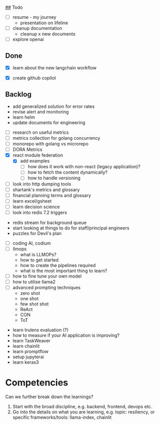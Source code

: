 [##](##) Todo

- [ ] resume - my journey
	- presentation on lifeline
- [ ] cleanup documentation
	- cleanup x new documents
- [ ] explore openai

## Done

- [x] learn about the new langchain workflow
- [x] create github copilot


## Backlog
- add generalized solution for error rates
- revise alert and monitoring
- learn helm
- update documents for engineering
- [ ] research on useful metrics
- [ ] metrics collection for golang concurrency
- [ ] monorepo with golang vs microrepo
- [ ] DORA Metrics
- [x] react module federation
  - [x] add examples
	- [ ] how does it work with non-react (legacy application)?
	- [ ] how to fetch the content dynamically?
	- [ ] how to handle versioning
- [ ] look into http dumping tools
- [ ] shartank's metrics and glossary
- [ ] financial planning terms and glossary
- [ ] learn excel/gsheet
- [ ] learn decision science
- [ ] look into redis 7.2 triggers
- redis stream for background queue
- start looking at things to do for staff/principal engineers
- puzzles for Devil's plan
- [ ] coding AI, codium
- [ ] llmops
	 - what is LLMOPs?
	 - how to get started
	 - how to create the pipelines required
	 - what is the most important thing to learn?
- [ ] how to fine tune your own model
- [ ] how to utilise llama2
- [ ] advanced prompting techniques
	- zero shot
	- one shot
	- few shot shot
	- ReAct
	- CON
	- ToT
- learn trulens evaluation (?)
- how to measure if your AI application is improving?
- learn TaskWeaver
- learn chainlit
- learn promptflow
- setup jupyterai
- learn keras3

# Competencies

Can we further break down the learnings?

1. Start with the broad discipline, e.g. backend, frontend, devops etc.
2. Go into the details on what you are learning, e.g. topic: resiliency, or specific frameworks/tools: llama-index, chainlit
